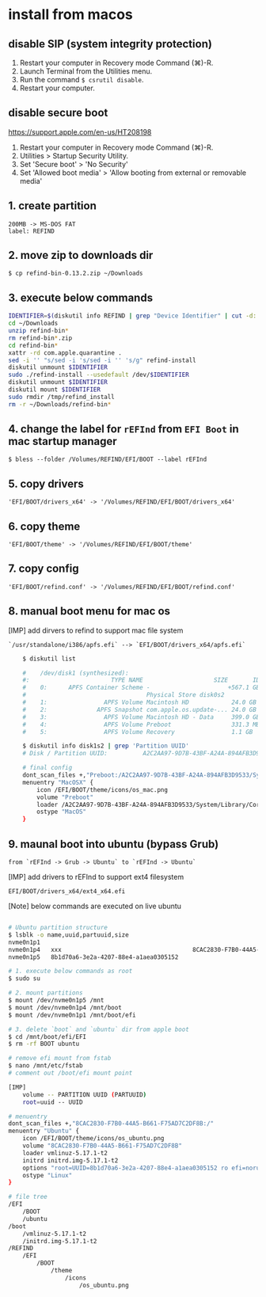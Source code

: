 # install from macos

## disable SIP (system integrity protection)

1. Restart your computer in Recovery mode Command (⌘)-R.
2. Launch Terminal from the Utilities menu.
3. Run the command `$ csrutil disable`.
4. Restart your computer.

## disable secure boot

https://support.apple.com/en-us/HT208198

1. Restart your computer in Recovery mode Command (⌘)-R.
2. Utilities > Startup Security Utility.
3. Set 'Secure boot' > 'No Security'
4. Set 'Allowed boot media' > 'Allow booting from external or removable media'

## 1. create partition

    200MB -> MS-DOS FAT
    label: REFIND

## 2. move zip to downloads dir

    $ cp refind-bin-0.13.2.zip ~/Downloads

## 3. execute below commands

```sh
IDENTIFIER=$(diskutil info REFIND | grep "Device Identifier" | cut -d: -f2 | xargs)
cd ~/Downloads
unzip refind-bin*
rm refind-bin*.zip
cd refind-bin*
xattr -rd com.apple.quarantine .
sed -i '' "s/sed -i 's/sed -i '' 's/g" refind-install
diskutil unmount $IDENTIFIER
sudo ./refind-install --usedefault /dev/$IDENTIFIER
diskutil unmount $IDENTIFIER
diskutil mount $IDENTIFIER
sudo rmdir /tmp/refind_install
rm -r ~/Downloads/refind-bin*
```

## 4. change the label for `rEFInd` from `EFI Boot` in mac startup manager

    $ bless --folder /Volumes/REFIND/EFI/BOOT --label rEFInd

## 5. copy drivers

    'EFI/BOOT/drivers_x64' -> '/Volumes/REFIND/EFI/BOOT/drivers_x64'

## 6. copy theme

    'EFI/BOOT/theme' -> '/Volumes/REFIND/EFI/BOOT/theme'

## 7. copy config

    'EFI/BOOT/refind.conf' -> '/Volumes/REFIND/EFI/BOOT/refind.conf'

## 8. manual boot menu for mac os

[IMP] add dirvers to refind to support mac file system

    `/usr/standalone/i386/apfs.efi` --> `EFI/BOOT/drivers_x64/apfs.efi`

```sh
    $ diskutil list

    #    /dev/disk1 (synthesized):
    #:                       TYPE NAME                    SIZE       IDENTIFIER
    #    0:      APFS Container Scheme -                      +567.1 GB   disk1
    #                                  Physical Store disk0s2
    #    1:                APFS Volume Macintosh HD            24.0 GB    disk1s1
    #    2:              APFS Snapshot com.apple.os.update-... 24.0 GB    disk1s1s1
    #    3:                APFS Volume Macintosh HD - Data     399.0 GB   disk1s2       <-- root dir
    #    4:                APFS Volume Preboot                 331.3 MB   disk1s3
    #    5:                APFS Volume Recovery                1.1 GB     disk1s4

    $ diskutil info disk1s2 | grep 'Partition UUID'
    # Disk / Partition UUID:          A2C2AA97-9D7B-43BF-A24A-894AFB3D9533    <-- add this to loeader

    # final config
    dont_scan_files +,"Preboot:/A2C2AA97-9D7B-43BF-A24A-894AFB3D9533/System/Library/CoreServices/boot.efi"
    menuentry "MacOSX" {
        icon /EFI/BOOT/theme/icons/os_mac.png
        volume "Preboot"
        loader /A2C2AA97-9D7B-43BF-A24A-894AFB3D9533/System/Library/CoreServices/boot.efi
        ostype "MacOS"
    }

```

## 9. maunal boot into ubuntu (bypass Grub)

    from `rEFInd -> Grub -> Ubuntu` to `rEFInd -> Ubuntu`

[IMP] add drivers to rEFInd to support ext4 filesystem

    EFI/BOOT/drivers_x64/ext4_x64.efi

[Note] below commands are executed on live ubuntu

```sh

# Ubuntu partition structure
$ lsblk -o name,uuid,partuuid,size
nvme0n1p1                                                                                   /boot/efi   {apple boot manager}
nvme0n1p4   xxx                                     8CAC2830-F7B0-44A5-B661-F75AD7C2DF8B    /boot       {ubuntu boot partition}     # volume in menuentry
nvme0n1p5   8b1d70a6-3e2a-4207-88e4-a1aea0305152                                            /           {ubuntu root partition}     # root in menuentry

# 1. execute below commands as root
$ sudo su

# 2. mount partitions
$ mount /dev/nvme0n1p5 /mnt
$ mount /dev/nvme0n1p4 /mnt/boot
$ mount /dev/nvme0n1p1 /mnt/boot/efi

# 3. delete `boot` and `ubuntu` dir from apple boot
$ cd /mnt/boot/efi/EFI
$ rm -rf BOOT ubuntu

# remove efi mount from fstab
$ nano /mnt/etc/fstab
# comment out /boot/efi mount point

[IMP]
    volume -- PARTITION UUID (PARTUUID)
    root=uuid -- UUID

# menuentry
dont_scan_files +,"8CAC2830-F7B0-44A5-B661-F75AD7C2DF8B:/"
menuentry "Ubuntu" {
    icon /EFI/BOOT/theme/icons/os_ubuntu.png
    volume "8CAC2830-F7B0-44A5-B661-F75AD7C2DF8B"
    loader vmlinuz-5.17.1-t2
    initrd initrd.img-5.17.1-t2
    options "root=UUID=8b1d70a6-3e2a-4207-88e4-a1aea0305152 ro efi=noruntime intel_iommu=on iommu=pt pcie_ports=compat nomodeset quiet splash vt.handoff=7"
    ostype "Linux"
}

# file tree
/EFI
    /BOOT
    /ubuntu
/boot
    /vmlinuz-5.17.1-t2
    /initrd.img-5.17.1-t2
/REFIND
    /EFI
        /BOOT
            /theme
                /icons
                    /os_ubuntu.png
```
